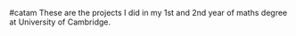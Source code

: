 #catam
These are the projects I did in my 1st and 2nd year of maths degree at University of Cambridge.

